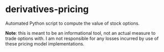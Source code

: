 # derivatives-pricing
Automated Python script to compute the value of stock options.

**Note**: this is meant to be an informational tool, not an actual measure to trade options with. I am not responsible for any losses incurred by use of these pricing model implementations.
